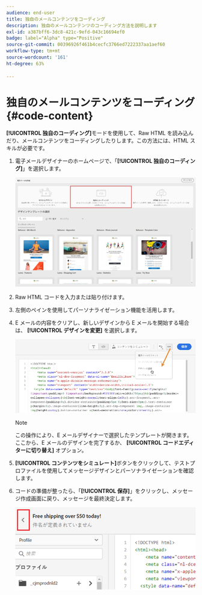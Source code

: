 ```yaml
---
audience: end-user
title: 独自のメールコンテンツをコーディング
description: 独自のメールコンテンツのコーディング方法を説明します
exl-id: a387bff6-3dc8-421c-9efd-043c16694ef0
badge: label="Alpha" type="Positive"
source-git-commit: 00396926f461b4cecfc3766ed7222337aa1aef60
workflow-type: tm+mt
source-wordcount: '161'
ht-degree: 63%

---
```


# 独自のメールコンテンツをコーディング {#code-content}

**[!UICONTROL 独自のコーディング]**&#x200B;モードを使用して、Raw HTML を読み込んだり、メールコンテンツをコーディングしたりします。この方法には、HTML スキルが必要です。

1. 電子メールデザイナーのホームページで、「**[!UICONTROL 独自のコーディング]**」を選択します。

   ![](assets/code-your-own.png)

1. Raw HTML コードを入力または貼り付けます。

1. 左側のペインを使用してパーソナライゼーション機能を活用します。

1. E メールの内容をクリアし、新しいデザインから E メールを開始する場合は、 **[!UICONTROL デザインを変更]** を選択します。

   ![](assets/code-editor-change-design.png)

   >[!NOTE]
   >
   >この操作により、E メールデザイナーで選択したテンプレートが開きます。 ここから、E メールのデザインを完了するか、 **[!UICONTROL コードエディターに切り替え]** オプション。

1. **[!UICONTROL コンテンツをシミュレート]**&#x200B;ボタンをクリックして、テストプロファイルを使用してメッセージデザインとパーソナライゼーションを確認します。

1. コードの準備が整ったら、「**[!UICONTROL 保存]**」をクリックし、メッセージ作成画面に戻り、メッセージを最終決定します。

   ![](assets/code-editor-save.png)
